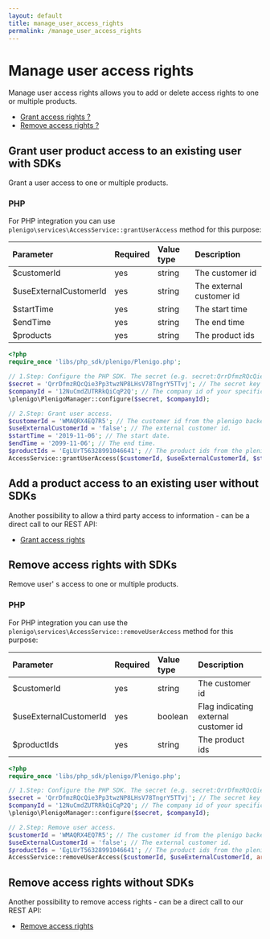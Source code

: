 ```yaml
---
layout: default
title: manage_user_access_rights
permalink: /manage_user_access_rights
---
```

# Manage user access rights

Manage user access rights allows you to add or delete access rights to one or multiple products.

* [Grant access rights ?](https://api.plenigo.com/#!/user/hasBoughtProduct)
* [Remove access rights ?](https://api.plenigo.com/#!/user/hasBoughtProduct)

## Grant user product access to an existing user with SDKs

Grant a user access to one or multiple products.

### PHP

For PHP integration you can use `plenigo\services\AccessService::grantUserAccess` method for this purpose:

|Parameter|Required|Value type|Description|
|:--------|:-------|:---------|:----------|
| $customerId     | yes     | string         | The customer id |
| $useExternalCustomerId     | yes     | string         | The external customer id |
| $startTime     | yes     | string         | The start time |
| $endTime     | yes     | string         | The end time |
| $products     | yes     | string         | The product ids |

```php
<?php
require_once 'libs/php_sdk/plenigo/Plenigo.php';

// 1.Step: Configure the PHP SDK. The secret (e.g. secret:QrrDfmzRQcQie3Pp3twzNP8LHsV78TngrY5TTvj) and the company id (e.g.:12NuCmdZUTRRkQiCqP2Q).
$secret = 'QrrDfmzRQcQie3Pp3twzNP8LHsV78TngrY5TTvj'; // The secret key of your specific company.
$companyId = '12NuCmdZUTRRkQiCqP2Q'; // The company id of your specific company.
\plenigo\PlenigoManager::configure($secret, $companyId);

// 2.Step: Grant user access.
$customerId = 'WMAQRX4EQ7R5'; // The customer id from the plenigo backend.
$useExternalCustomerId = 'false'; // The external customer id.
$startTime = '2019-11-06'; // The start date.
$endTime = '2099-11-06'; // The end time.
$productIds = 'EgLUrT56328991046641'; // The product ids from the plenigo backend.
AccessService::grantUserAccess($customerId, $useExternalCustomerId, $startTime, $endTime, array($productIds));
```

## Add a product access to an existing user without SDKs

Another possibility to allow a third party access to information - can be a direct call to our REST API:

* [Grant access rights](https://api.plenigo.com/#!/app_management/getCustomerApps)

## Remove access rights with SDKs

Remove user' s access to one or multiple products.


### PHP

For PHP integration you can use the `plenigo\services\AccessService::removeUserAccess` method for this purpose:

|Parameter|Required|Value type|Description|
|:--------|:-------|:---------|:----------|
| $customerId     | yes     | string         | The customer id |
| $useExternalCustomerId     | yes     | boolean         | Flag indicating external customer id|
| $productIds     | yes     | string         |The product ids |

```php
<?php
require_once 'libs/php_sdk/plenigo/Plenigo.php';

// 1.Step: Configure the PHP SDK. The secret (e.g. secret:QrrDfmzRQcQie3Pp3twzNP8LHsV78TngrY5TTvj) and the company id (e.g.:12NuCmdZUTRRkQiCqP2Q).
$secret = 'QrrDfmzRQcQie3Pp3twzNP8LHsV78TngrY5TTvj'; // The secret key of your specific company.
$companyId = '12NuCmdZUTRRkQiCqP2Q'; // The company id of your specific company.
\plenigo\PlenigoManager::configure($secret, $companyId);

// 2.Step: Remove user access.
$customerId = 'WMAQRX4EQ7R5'; // The customer id from the plenigo backend.
$useExternalCustomerId = 'false'; // The external customer id.
$productIds = 'EgLUrT56328991046641'; // The product ids from the plenigo backend.
AccessService::removeUserAccess($customerId, $useExternalCustomerId, array($productIds));
```

## Remove access rights without SDKs

Another possibility to remove access rights - can be a direct call to our REST API:

* [Remove access rights ](https://api.plenigo.com/#!/app_management/verifyCustomerAppAccess)